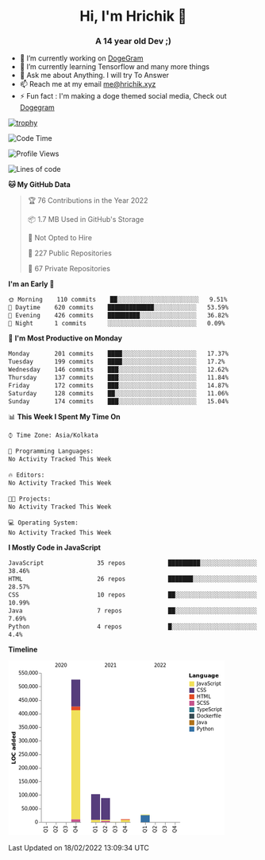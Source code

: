 <h1 align="center">Hi, I'm Hrichik 👋</h1>
<h3 align="center">A 14 year old Dev ;) </h3>


- 🔭 I’m currently working on [DogeGram](https://dogegram.xyz)
- 🌱 I’m currently learning Tensorflow and many more things
- 💬 Ask me about Anything. I will try To Answer
- 📫 Reach me at my email me@hrichik.xyz
- ⚡ Fun fact : I'm making a doge themed social media, Check out [Dogegram](https://dogegram.xyz)

[![trophy](https://github-profile-trophy.vercel.app/?username=hrichiksite)](https://github.com/ryo-ma/github-profile-trophy)



<!--START_SECTION:waka-->
![Code Time](http://img.shields.io/badge/Code%20Time-18%20hrs%2053%20mins-blue)

![Profile Views](http://img.shields.io/badge/Profile%20Views-0-blue)

![Lines of code](https://img.shields.io/badge/From%20Hello%20World%20I%27ve%20Written-756%20Thousand%20lines%20of%20code-blue)

**🐱 My GitHub Data** 

> 🏆 76 Contributions in the Year 2022
 > 
> 📦 1.7 MB Used in GitHub's Storage 
 > 
> 🚫 Not Opted to Hire
 > 
> 📜 227 Public Repositories 
 > 
> 🔑 67 Private Repositories  
 > 
**I'm an Early 🐤** 

```text
🌞 Morning    110 commits    ██░░░░░░░░░░░░░░░░░░░░░░░   9.51% 
🌆 Daytime    620 commits    █████████████░░░░░░░░░░░░   53.59% 
🌃 Evening    426 commits    █████████░░░░░░░░░░░░░░░░   36.82% 
🌙 Night      1 commits      ░░░░░░░░░░░░░░░░░░░░░░░░░   0.09%

```
📅 **I'm Most Productive on Monday** 

```text
Monday       201 commits    ████░░░░░░░░░░░░░░░░░░░░░   17.37% 
Tuesday      199 commits    ████░░░░░░░░░░░░░░░░░░░░░   17.2% 
Wednesday    146 commits    ███░░░░░░░░░░░░░░░░░░░░░░   12.62% 
Thursday     137 commits    ███░░░░░░░░░░░░░░░░░░░░░░   11.84% 
Friday       172 commits    ███░░░░░░░░░░░░░░░░░░░░░░   14.87% 
Saturday     128 commits    ██░░░░░░░░░░░░░░░░░░░░░░░   11.06% 
Sunday       174 commits    ███░░░░░░░░░░░░░░░░░░░░░░   15.04%

```


📊 **This Week I Spent My Time On** 

```text
⌚︎ Time Zone: Asia/Kolkata

💬 Programming Languages: 
No Activity Tracked This Week

🔥 Editors: 
No Activity Tracked This Week

🐱‍💻 Projects: 
No Activity Tracked This Week

💻 Operating System: 
No Activity Tracked This Week

```

**I Mostly Code in JavaScript** 

```text
JavaScript               35 repos            █████████░░░░░░░░░░░░░░░░   38.46% 
HTML                     26 repos            ███████░░░░░░░░░░░░░░░░░░   28.57% 
CSS                      10 repos            ██░░░░░░░░░░░░░░░░░░░░░░░   10.99% 
Java                     7 repos             ██░░░░░░░░░░░░░░░░░░░░░░░   7.69% 
Python                   4 repos             █░░░░░░░░░░░░░░░░░░░░░░░░   4.4%

```


**Timeline**

![Chart not found](https://raw.githubusercontent.com/hrichiksite/hrichiksite/master/charts/bar_graph.png) 


 Last Updated on 18/02/2022 13:09:34 UTC
<!--END_SECTION:waka-->
